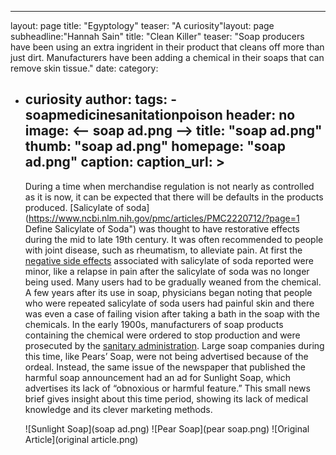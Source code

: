 ---
layout: page
title: "Egyptology"
teaser: "A curiosity"layout: page
subheadline:"Hannah Sain"
title: "Clean Killer"
teaser: "Soap producers have been using an extra ingrident in their product that cleans off more than just dirt. Manufacturers have been adding a chemical in their soaps that can remove skin tissue."
date: <!-- 2016-11-03 -->
category:
- curiosity
author:<!-- HannahSain -->
tags:
-<tag>soap</tag><tag>medicine</tag><tag>sanitation</tag><tag>poison</tag>
header: no
image: <-- soap ad.png -->
    title: "soap ad.png"
    thumb: "soap ad.png"
    homepage: "soap ad.png"
    caption: <!-- This was an ad from the same issue as where the article was found(Egyptian Gazette,1905)  -->
    caption_url: <!-- link-to-page-containing-text? -->>
    ---
     
    During a time when merchandise regulation is not nearly as controlled as it is now, it can be expected that there will be defaults in the products produced. [Salicylate of soda](https://www.ncbi.nlm.nih.gov/pmc/articles/PMC2220712/?page=1 Define Salicylate of Soda") was thought to have restorative effects during the mid to late 19th century. It was often recommended to people with joint disease, such as rheumatism, to alleviate pain.  At first the [negative side effects](https://www.ncbi.nlm.nih.gov/pmc/articles/PMC1322509/?page=7) associated with salicylate of soda reported were minor, like a relapse in pain after the salicylate of soda was no longer being used. Many users had to be gradually weaned from the chemical. A few years after its use in soap, physicians began noting that people who were repeated salicylate of soda users had painful skin and there was even a case of failing vision after taking a bath in the soap with the chemicals. In the early 1900s, manufacturers of soap products containing the chemical were ordered to stop production and were prosecuted by the [sanitary administration](https://books.google.com/books?id=5a-Uc3NJuPUC&pg=PA206&lpg=PA206&dq=1905+egyptian+sanitary+administration&source=bl&ots=pGXkko-vu3&sig=P6WCUO4P1BmN_u7Zm8Ny2nSY3Dc&hl=en&sa=X&ved=0ahUKEwi60p_rs4zQAhWSZiYKHXwdDTMQ6AEIHTAA#v=onepage&q=1905%20egyptian%20sanitary%20administration&f=false). Large soap companies during this time, like Pears’ Soap, were not being advertised because of the ordeal. Instead, the same issue of the newspaper that published the harmful soap announcement had an ad for Sunlight Soap, which advertises its lack of “obnoxious or harmful feature.” This small news brief gives insight about this time period, showing its lack of medical knowledge and its clever marketing methods. 
    
    ![Sunlight Soap](soap ad.png)
    ![Pear Soap](pear soap.png)
    ![Original Article](original article.png)
